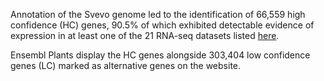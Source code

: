 Annotation of the Svevo genome led to the identification of 66,559 high
confidence (HC) genes, 90.5% of which exhibited detectable evidence of
expression in at least one of the 21 RNA-seq datasets listed
[here](https://static-content.springer.com/esm/art%3A10.1038%2Fs41588-019-0381-3/MediaObjects/41588_2019_381_MOESM7_ESM.xlsx).

Ensembl Plants display the HC genes alongside 303,404 low confidence
genes (LC) marked as alternative genes on the website.
